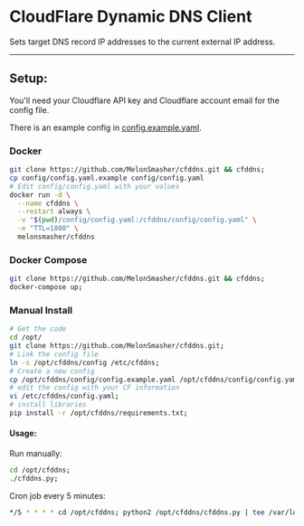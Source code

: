 # CloudFlare Dynamic DNS Client

Sets target DNS record IP addresses to the current external IP address.

---

## Setup:

You'll need your Cloudflare API key and Cloudflare account email for the config file.

There is an example config in [config.example.yaml](config.example.yaml).

### Docker

```bash
git clone https://github.com/MelonSmasher/cfddns.git && cfddns;
cp config/config.yaml.example config/config.yaml
# Edit config/config.yaml with your values
docker run -d \
  --name cfddns \
  --restart always \
  -v "$(pwd)/config/config.yaml:/cfddns/config/config.yaml" \
  -e "TTL=1800" \
  melonsmasher/cfddns
```

### Docker Compose

```bash
git clone https://github.com/MelonSmasher/cfddns.git && cfddns;
docker-compose up;
```

### Manual Install

```bash
# Get the code
cd /opt/
git clone https://github.com/MelonSmasher/cfddns.git;
# Link the config file
ln -s /opt/cfddns/config /etc/cfddns;
# Create a new config
cp /opt/cfddns/config/config.example.yaml /opt/cfddns/config/config.yaml;
# edit the config with your CF information
vi /etc/cfddns/config.yaml;
# install libraries
pip install -r /opt/cfddns/requirements.txt;
```

#### Usage:

Run manually:

```bash
cd /opt/cfddns;
./cfddns.py;
```

Cron job every 5 minutes:

 ```bash
 */5 * * * * cd /opt/cfddns; python2 /opt/cfddns/cfddns.py | tee /var/log/cfddns.log
 ```
